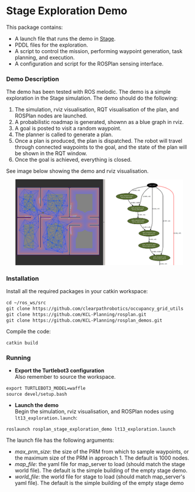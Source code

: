 # Stage Exploration Demo

This package contains:

- A launch file that runs the demo in [Stage](http://wiki.ros.org/stage).
- PDDL files for the exploration.
- A script to control the mission, performing waypoint generation, task planning, and execution.
- A configuration and script for the ROSPlan sensing interface.

### Demo Description

The demo has been tested with ROS melodic. The demo is a simple exploration in the Stage simulation. The demo should do the following:

1. The simulation, rviz visualisation, RQT visualisation of the plan, and ROSPlan nodes are launched.
2. A probabilistic roadmap is generated, shownn as a blue graph in rviz.
3. A goal is posted to visit a random waypoint.
4. The planner is called to generate a plan.
6. Once a plan is produced, the plan is dispatched. The robot will travel through connected waypoints to the goal, and the state of the plan will be shown in the RQT window.
7. Once the goal is achieved, everything is closed.

See image below showing the demo and rviz visualisation.

<center><img alt="demo screenshot" src="rosplan_exploration_demo.png" width="90%"></center>

### Installation

Install all the required packages in your catkin workspace:
```
cd ~/ros_ws/src
git clone https://github.com/clearpathrobotics/occupancy_grid_utils
git clone https://github.com/KCL-Planning/rosplan.git
git clone https://github.com/KCL-Planning/rosplan_demos.git
```
Compile the code:
```
catkin build
```

### Running

-  **Export the Turtlebot3 configuration**  
Also remember to source the workspace.
```
export TURTLEBOT3_MODEL=waffle
source devel/setup.bash
```
- **Launch the demo**  
Begin the simulation, rviz visualisation, and ROSPlan nodes using `lt13_exploration.launch`:
```
roslaunch rosplan_stage_exploration_demo lt13_exploration.launch
```
The launch file has the following arguments:
  - *max_prm_size*: the size of the PRM from which to sample waypoints, or the maximum size of the PRM in approach 1. The default is 1000 nodes.
  - *map_file*: the yaml file for map_server to load (should match the stage world file). The default is the simple building of the empty stage demo.
  - *world_file*: the world file for stage to load (should match map_server's yaml file). The default is the simple building of the empty stage demo
